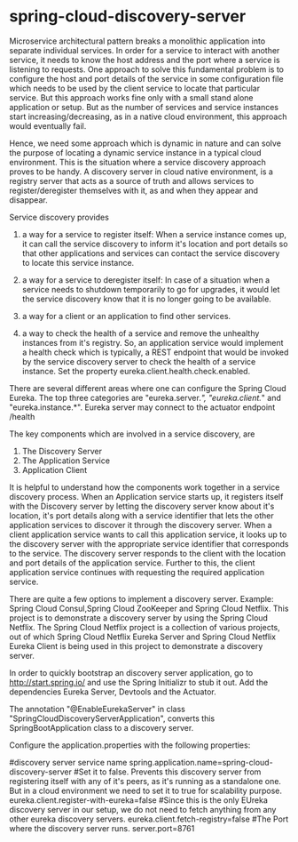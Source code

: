 # spring-cloud-discovery-server

Microservice architectural pattern breaks a monolithic application into separate individual services. In order for a service to interact with another service, it needs to know the host address and the port where a service is listening to requests. One approach to solve this fundamental problem is to configure the host and port details of the service in some configuration file which needs to be used by the client service to locate that particular service. But this approach works fine only with a small stand alone application or setup. But as the number of services and service instances start increasing/decreasing, as in a native cloud environment, this approach would eventually fail.

Hence, we need some approach which is dynamic in nature and can solve the purpose of locating a dynamic service instance in a typical cloud environment. This is the situation where a service discovery approach proves to be handy. A discovery server in cloud native environment, is a registry server that acts as a source of truth and allows services to register/deregister themselves with it, as and when they appear and disappear.

Service discovery provides
1) a way for a service to register itself: 
When a service instance comes up, it can call the service discovery to inform it's location and port details so that other applications and services can contact the service discovery to locate this service instance.

2) a way for a service to deregister itself: In case of a situation when a service needs to shutdown temporarily to go for upgrades, it would let the service discovery know that it is no longer going to be available.

3) a way for a client or an application to find other services.
  
4) a way to check the health of a service and remove the unhealthy instances from it's registry. So, an application service would implement a health check which is typically, a REST endpoint that would be invoked by the service discovery server to check the health of a service instance. Set the property eureka.client.health.check.enabled.

There are several different areas where one can configure the Spring Cloud Eureka. The top three categories are "eureka.server.*", "eureka.client.*" and "eureka.instance.*". Eureka server may connect to the actuator endpoint /health
 

The key components which are involved in a service discovery, are
1) The Discovery Server
2) The Application Service
3) Application Client

It is helpful to understand how the components work together in a service discovery process. When an Application service starts up, it registers itself with the Discovery server by letting the discovery server know about it's location, it's port details along with a service identifier that lets the other application services  to discover it through the discovery server. When a client application service wants to call this application service, it looks up to the discovery server with the appropriate service identifier that corresponds to the service. The discovery server responds to the client with the location and port details of the application service. Further to this, the client application service continues with requesting the required application service.
 
There are quite a few options to implement a discovery server. Example: Spring Cloud Consul,Spring Cloud ZooKeeper and Spring Cloud Netflix. 
This project  is to demonstrate a discovery server by using the Spring Cloud Netflix. The Spring Cloud Netflix project is a collection of various projects, out of which Spring Cloud Netflix Eureka Server and Spring Cloud Netflix Eureka Client is being used in this project to demonstrate a discovery server. 

In order to quickly bootstrap an discovery server application, go to http://start.spring.io/ and use the Spring Initializr to stub it out.
Add the dependencies Eureka Server, Devtools and the Actuator.
 
The annotation "@EnableEurekaServer" in class "SpringCloudDiscoveryServerApplication", converts this SpringBootApplication
class to a discovery server. 

Configure the application.properties with the following properties:

#discovery server service name
spring.application.name=spring-cloud-discovery-server
#Set it to false. Prevents this discovery server from registering itself with any of it's peers, as it's running as a standalone one. But in a cloud environment we need to set it to true for scalability purpose.
eureka.client.register-with-eureka=false
#Since this is the only EUreka discovery server in our setup, we do not need to fetch anything from any other eureka discovery servers.
eureka.client.fetch-registry=false
#The Port where the discovery server runs.
server.port=8761